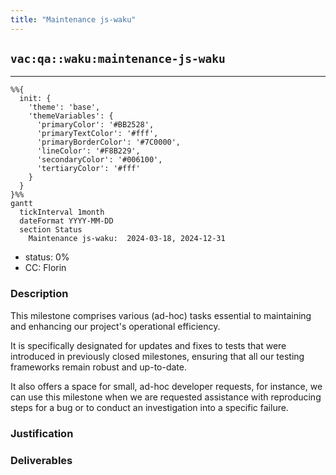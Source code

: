 ```yaml
---
title: "Maintenance js-waku"
---
```

## `vac:qa::waku:maintenance-js-waku`
---

```mermaid
%%{ 
  init: { 
    'theme': 'base', 
    'themeVariables': { 
      'primaryColor': '#BB2528', 
      'primaryTextColor': '#fff', 
      'primaryBorderColor': '#7C0000', 
      'lineColor': '#F8B229', 
      'secondaryColor': '#006100', 
      'tertiaryColor': '#fff' 
    } 
  } 
}%%
gantt
  tickInterval 1month
  dateFormat YYYY-MM-DD 
  section Status
    Maintenance js-waku:  2024-03-18, 2024-12-31
```

- status: 0%
- CC: Florin

### Description

This milestone comprises various (ad-hoc) tasks essential to maintaining and enhancing our project's operational efficiency. 

It is specifically designated for updates and fixes to tests that were introduced in previously closed milestones, ensuring that all our testing frameworks remain robust and up-to-date. 

It also offers a space for small, ad-hoc developer requests, for instance, we can use this milestone when we are requested assistance with reproducing steps for a bug or to conduct an investigation into a specific failure.

### Justification


### Deliverables

